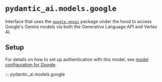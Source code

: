 # `pydantic_ai.models.google`

Interface that uses the [`google-genai`](https://pypi.org/project/google-genai/) package under the hood to
access Google's Gemini models via both the Generative Language API and Vertex AI.

## Setup

For details on how to set up authentication with this model, see [model configuration for Google](../../models/google.md).

::: pydantic_ai.models.google
